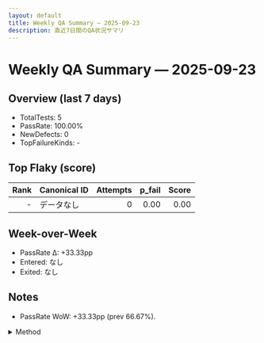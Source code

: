 ```yaml
---
layout: default
title: Weekly QA Summary — 2025-09-23
description: 直近7日間のQA状況サマリ
---
```


# Weekly QA Summary — 2025-09-23

## Overview (last 7 days)
- TotalTests: 5
- PassRate: 100.00%
- NewDefects: 0
- TopFailureKinds: -

## Top Flaky (score)
| Rank | Canonical ID | Attempts | p_fail | Score |
|-----:|--------------|---------:|------:|------:|
| - | データなし | 0 | 0.00 | 0.00 |

## Week-over-Week
- PassRate Δ: +33.33pp
- Entered: なし
- Exited: なし

## Notes
- PassRate WoW: +33.33pp (prev 66.67%).

<details><summary>Method</summary>
データソース: projects/03-ci-flaky/data/runs.jsonl / projects/03-ci-flaky/out/flaky_rank.csv / 欠陥: docs/defect-report-sample.md
期間: 直近7日 / 比較対象: その前の7日
再計算: 毎週月曜 09:00 JST (GitHub Actions)
</details>

